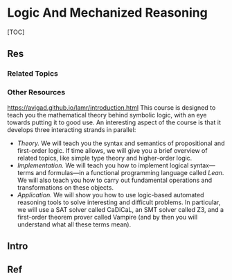 # Logic And Mechanized Reasoning

[TOC]



## Res
### Related Topics


### Other Resources
https://avigad.github.io/lamr/introduction.html
This course is designed to teach you the mathematical theory behind symbolic logic, with an eye towards putting it to good use. An interesting aspect of the course is that it develops three interacting strands in parallel:
- _Theory._ We will teach you the syntax and semantics of propositional and first-order logic. If time allows, we will give you a brief overview of related topics, like simple type theory and higher-order logic.
- _Implementation._ We will teach you how to implement logical syntax—terms and formulas—in a functional programming language called _Lean_. We will also teach you how to carry out fundamental operations and transformations on these objects.
- _Application._ We will show you how to use logic-based automated reasoning tools to solve interesting and difficult problems. In particular, we will use a SAT solver called CaDiCaL, an SMT solver called Z3, and a first-order theorem prover called Vampire (and by then you will understand what all these terms mean).



## Intro



## Ref
